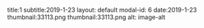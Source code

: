 title:1
subtitle:2019-1-23
layout: default
modal-id: 6
date:2019-1-23
thumbnail:33113.png
thumbnail:33113.png
alt: image-alt